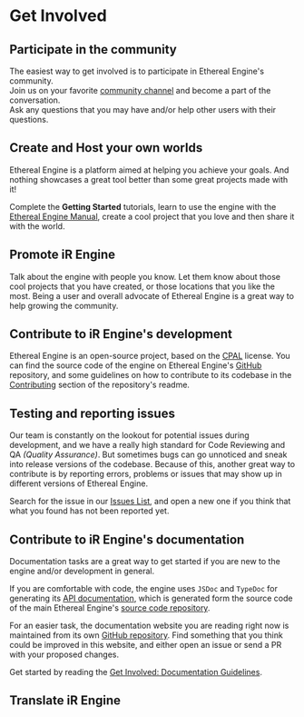 <!-- import Intro from '@site/docs/_partials/contributing/intro.md' -->
<!-- import Participate from '@site/docs/_partials/contributing/participate.md' -->
<!-- import Host from '@site/docs/_partials/contributing/host.md' -->
<!-- import Promote from '@site/docs/_partials/contributing/promote.md' -->
<!-- import Develop from '@site/docs/_partials/contributing/develop.md' -->
<!-- import Test from '@site/docs/_partials/contributing/test.md' -->
<!-- import Documentation from '@site/docs/_partials/contributing/documentation.md' -->
<!-- import Translate from '@site/docs/_partials/contributing/translate.md' -->
<!-- import Donate from '@site/docs/_partials/contributing/donate.md' -->

# Get Involved
<!--
TODO List of things to contribute:   (This page should explain all of them)
- TODO:extend: Participate in the community
- TODO:extend: Create projects and host your own worlds
- TODO:extend: Get involved with the engine's development
  - Contribute code
  - Testing and reporting issues
- Contribute to the documentation
- TODO: Contribute translations
- TODO: Donate
-->
<!-- Start of partial: Intro -->
<!--
TODO
-->

<!-- End of partial: Intro -->

## Participate in the community
<!-- Start of partial: Participate -->
The easiest way to get involved is to participate in Ethereal Engine's community.  
Join us on your favorite [community channel](/manual/community) and become a part of the conversation.  
Ask any questions that you may have and/or help other users with their questions.

<!-- End of partial: Participate -->

## Create and Host your own worlds
<!-- Start of partial: Host -->
Ethereal Engine is a platform aimed at helping you achieve your goals.
And nothing showcases a great tool better than some great projects made with it!

Complete the **Getting Started** tutorials, learn to use the engine with the [Ethereal Engine Manual](/manual), create a cool project that you love and then share it with the world.
<!-- TODO: Revise the copywriting of this paragraph after the `Promote Ethereal Engine` copy has been revised, so that it segues better into the next section. -->

<!-- End of partial: Host -->

## Promote iR Engine
<!-- Start of partial: Promote -->
Talk about the engine with people you know. Let them know about those cool projects that you have created, or those locations that you like the most. Being a user and overall advocate of Ethereal Engine is a great way to help growing the community.  
<!-- TODO: Improve the copywriting quality of this paragraph with better marketing information, based on Ethereal's marketing strategy. -->

<!-- End of partial: Promote -->

## Contribute to iR Engine's development
<!-- Start of partial: Develop -->
Ethereal Engine is an open-source project, based on the [CPAL](https://github.com/EtherealEngine/etherealengine/blob/dev/LICENSE) license.
You can find the source code of the engine on Ethereal Engine's [GitHub](https://github.com/EtherealEngine/etherealengine) repository, and some guidelines on how to contribute to its codebase in the [Contributing](https://github.com/EtherealEngine/etherealengine#contributing) section of the repository's readme.

<!-- End of partial: Develop -->

## Testing and reporting issues
<!-- Start of partial: Test -->
Our team is constantly on the lookout for potential issues during development, and we have a really high standard for Code Reviewing and QA _(Quality Assurance)_. But sometimes bugs can go unnoticed and sneak into release versions of the codebase.
Because of this, another great way to contribute is by reporting errors, problems or issues that may show up in different versions of Ethereal Engine.

Search for the issue in our [Issues List](https://github.com/EtherealEngine/etherealengine/issues), and open a new one if you think that what you found has not been reported yet.

<!-- End of partial: Test -->

## Contribute to iR Engine's documentation
<!-- Start of partial: Documentation -->
Documentation tasks are a great way to get started if you are new to the engine and/or development in general.  

If you are comfortable with code, the engine uses `JSDoc` and `TypeDoc` for generating its [API documentation](https://etherealengine.github.io/etherealengine-docs/typedoc), which is generated form the source code of the main Ethereal Engine's [source code repository](https://github.com/EtherealEngine/etherealengine).  

For an easier task, the documentation website you are reading right now is maintained from its own [GitHub repository](https://github.com/EtherealEngine/etherealengine-docs). Find something that you think could be improved in this website, and either open an issue or send a PR with your proposed changes.

Get started by reading the [Get Involved: Documentation Guidelines](/manual/contributing/documentation).

<!-- End of partial: Documentation -->

## Translate iR Engine
<!-- Start of partial: Translate -->
<!--
TODO
-->

<!-- End of partial: Translate -->

<!--
TODO
## Donate to iR Engine
-->


